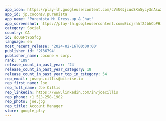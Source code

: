 ```yaml
---
app_icon: https://play-lh.googleusercontent.com/cVmUG2jcusSXn5ycy3nAswZ-iugFPNnQk9_jvjhO7kihD_UyzgFQulGJlYnZktdsL_62
app_id: jp.coconev.purenista
app_name: 'Purenista M: Dress-up & Chat'
app_screenshot: https://play-lh.googleusercontent.com/Eicjrhhf2JbhCbPHinBB1zOYr64t8x77wLChaA-P5xYWl0XNKFCpH8f1we4AYRvPQjQ
category: Social
country: CA
id: doUSFtYGSfcg
language: en
most_recent_release: '2024-02-16T00:00:00'
publisher_id: '2736794'
publisher_name: cocone v corp.
rank: '189'
release_count_in_past_year: '24'
release_count_in_past_year_category: 18
release_count_in_past_year_top_in_category: 54
rep_email: joseph.cillis@bitrise.io
rep_first_name: Joe
rep_full_name: Joe Cillis
rep_linkedin: https://www.linkedin.com/in/joecillis
rep_phone: +1 518-258-1902
rep_photo: joe.jpg
rep_title: Account Manager
store: google_play
---
```

